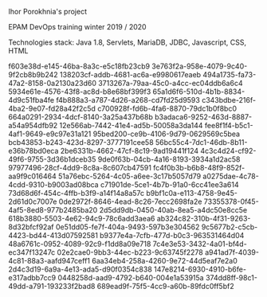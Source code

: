 Ihor Porokhnia's project


EPAM DevOps  training winter 2019 / 2020

Technologies stack: Java 1.8, Servlets, MariaDB, JDBC, Javascript, CSS, HTML

f603e38d-e145-46ba-8a3c-e5c18fb23cb9
3e763f2a-958e-4079-9c40-9f2cb8b9b242
138203cf-addb-4681-ac6a-e9980617eaeb
494a1735-fa73-47a2-8158-0a2130a23d60
3713267a-79aa-45c0-a4cc-ec04ddb6a6c4
5934e61e-4576-43f8-ac8d-b8e68bf399f3
65a1d6f6-510d-4b1b-8834-4d9c51fba4fe
f4b888a3-a787-4d26-a268-cd7fd25d9593
c343bdbe-216f-4ba2-9e07-fd28a42f2c5d
c700928f-fd6b-4fa6-8870-79dc1b0f8bc0
664a0291-2934-4dcf-8140-3a25a437b68b
b3adaca6-9252-463d-8887-a54a954dfb92
12e566ab-7442-41e4-ad5b-50058a3da144
fee8f1f4-b5c1-4af1-9649-e9c97e31a121
95bed200-ce9b-4106-9d79-0629569c5bea
bcb43853-b243-423d-8297-3777191cee58
56bc55c4-7dc1-46db-8b11-e36b78bd0eca
2be6331b-4662-47cf-8c19-9ad19441f124
4c3c4d24-cf92-49f6-9755-3d36b1dceb35
9de0f63b-04cb-4a16-8193-3934a1d2ac58
97977496-28cf-4dd9-8c8a-8c607cb47591
fc4f0b3b-b6b8-48f9-852f-aa9f9c016464
51a76ebc-5264-4c05-a6ee-3c17b5057d79
a0275dae-4c78-4cdd-9310-b9003ad08bca
c71901de-5ce1-4b7b-91a0-6cc41ee3a614
73d68d6f-454c-4ffb-b3f9-a14f14a8a57c
b9bf1c0a-e113-4758-9e45-2d61d0c7007e
0de2972f-8646-4ead-8c26-7ecc2698fa2e
73355378-0f45-4af5-8ed8-977b2485ba20
2d5dd9db-0450-40ab-8ea5-a4dc50e8cc5e
618b3880-5503-4e62-94c9-78c6add3aea6
ab324c82-310b-4f31-9263-8d32bfcf92af
0e51dd05-fe7f-404a-9493-597b3e304562
9c5677b2-c5cb-4423-bd44-413d07592581
b9377e4a-7cfb-477d-b0c3-963531464d04
48a6761c-0952-4089-92c9-f1dd8a09e718
7c4e3e53-3432-4a01-bf4d-ec347f13247c
02e2cae0-9bb3-44ec-b223-9c63745f2278
a941ad7f-4039-4c81-88a3-aafd947ceff1
6aa34eb4-258a-4260-9e72-44d5eaf7e2a0
2d4c3d19-6a9a-4e13-ada5-d90f0354c838
147e8214-6930-4910-b6fe-e317adbb7cc9
0448258d-aad9-4792-b640-004e1a53915a
374dd8ff-98c1-49dd-a791-193233f2bad8
689ead9f-75f5-4cc9-a60b-89fdc0ff5bf2
